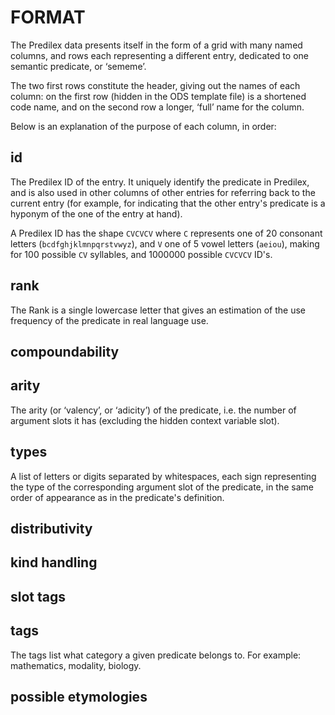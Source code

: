 
# FORMAT

The Predilex data presents itself in the form of a grid with many named columns, and rows each representing a different entry, dedicated to one semantic predicate, or ‘sememe’.

The two first rows constitute the header, giving out the names of each column: on the first row (hidden in the ODS template file) is a shortened code name, and on the second row a longer, ‘full’ name for the column.

Below is an explanation of the purpose of each column, in order:

## id

The Predilex ID of the entry. It uniquely identify the predicate in Predilex, and is also used in other columns of other entries for referring back to the current entry (for example, for indicating that the other entry's predicate is a hyponym of the one of the entry at hand).

A Predilex ID has the shape `CVCVCV` where `C` represents one of 20 consonant letters (`bcdfghjklmnpqrstvwyz`), and `V` one of 5 vowel letters (`aeiou`), making for 100 possible `CV` syllables, and 1000000 possible `CVCVCV` ID's.

## rank

The Rank is a single lowercase letter that gives an estimation of the use frequency of the predicate in real language use.

## compoundability

## arity

The arity (or ‘valency’, or ‘adicity’) of the predicate, i.e. the number of argument slots it has (excluding the hidden context variable slot).

## types
A list of letters or digits separated by whitespaces, each sign representing the type of the corresponding argument slot of the predicate, in the same order of appearance as in the predicate's definition.

## distributivity

## kind handling

## slot tags

## tags

The tags list what category a given predicate belongs to. For example: mathematics, modality, biology.

## possible etymologies


